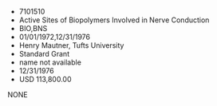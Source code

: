 * 7101510
* Active Sites of Biopolymers Involved in Nerve Conduction
* BIO,BNS
* 01/01/1972,12/31/1976
* Henry Mautner, Tufts University
* Standard Grant
*   name not available
* 12/31/1976
* USD 113,800.00

NONE